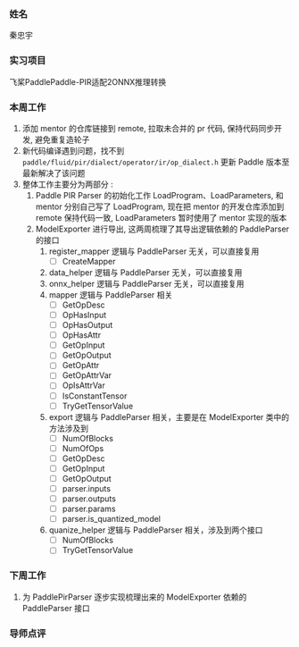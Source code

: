 ### 姓名

秦忠宇

### 实习项目

飞桨PaddlePaddle-PIR适配2ONNX推理转换

### 本周工作

1. 添加 mentor 的仓库链接到 remote, 拉取未合并的 pr 代码, 保持代码同步开发, 避免重复造轮子
2. 新代码编译遇到问题，找不到 `paddle/fluid/pir/dialect/operator/ir/op_dialect.h` 更新 Paddle 版本至最新解决了该问题
3. 整体工作主要分为两部分 : 
   1. Paddle PIR Parser 的初始化工作 LoadProgram、LoadParameters, 和 mentor 分别自己写了 LoadProgram, 现在把 mentor 的开发仓库添加到 remote 保持代码一致, LoadParameters 暂时使用了 mentor 实现的版本
   2. ModelExporter 进行导出, 这两周梳理了其导出逻辑依赖的 PaddleParser 的接口
      1. register_mapper 逻辑与 PaddleParser 无关，可以直接复用
           - [ ] CreateMapper
      2. data_helper 逻辑与 PaddleParser 无关，可以直接复用
      3. onnx_helper 逻辑与 PaddleParser 无关，可以直接复用
      4. mapper 逻辑与 PaddleParser 相关
           - [ ] GetOpDesc
           - [ ] OpHasInput
           - [ ] OpHasOutput
           - [ ] OpHasAttr
           - [ ] GetOpInput
           - [ ] GetOpOutput
           - [ ] GetOpAttr
           - [ ] GetOpAttrVar
           - [ ] OpIsAttrVar
           - [ ] IsConstantTensor
           - [ ] TryGetTensorValue
       5. export 逻辑与 PaddleParser 相关，主要是在 ModelExporter 类中的方法涉及到
           - [ ] NumOfBlocks
           - [ ] NumOfOps
           - [ ] GetOpDesc
           - [ ] GetOpInput
           - [ ] GetOpOutput
           - [ ] parser.inputs
           - [ ] parser.outputs
           - [ ] parser.params
           - [ ] parser.is_quantized_model
       6. quanize_helper 逻辑与 PaddleParser 相关，涉及到两个接口
           - [ ] NumOfBlocks
           - [ ] TryGetTensorValue

### 下周工作

1. 为 PaddlePirParser 逐步实现梳理出来的 ModelExporter 依赖的 PaddleParser 接口

### 导师点评
